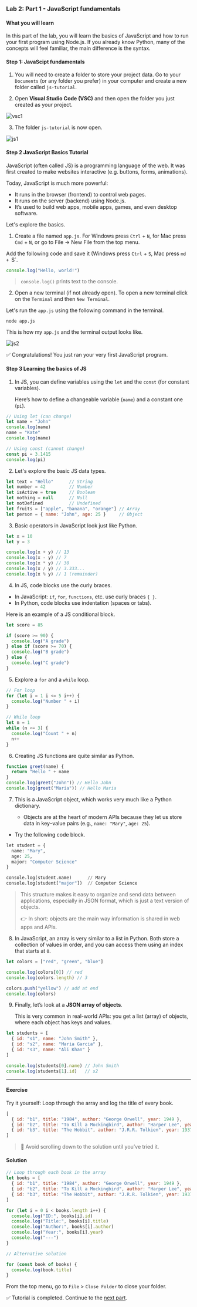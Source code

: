 ### Lab 2: Part 1 - JavaScript fundamentals

#### What you will learn

In this part of the lab, you will learn the basics of JavaScript and how to run your first program using Node.js.  If you already know Python, many of the concepts will feel familiar, the main difference is the syntax.

#### Step 1: JavaScipt fundamentals

1. You will need to create a folder to store your project data. Go to your `Documents` (or any folder you prefer) in your computer and create a new folder called `js-tutorial`.

2. Open **Visual Studio Code (VSC)** and then open the folder you just created as your project.

![vsc1](assets/vsc1.png)

3. The folder `js-tutorial` is now open.

![js1](assets/js1.png)

#### Step 2 JavaScript Basics Tutorial

JavaScript (often called JS) is a programming language of the web. It was first created to make websites interactive (e.g. buttons, forms, animations).  

Today, JavaScript is much more powerful:  
- It runs in the browser (frontend) to control web pages.  
- It runs on the server (backend) using Node.js.  
- It’s used to build web apps, mobile apps, games, and even desktop software.  

Let's explore the basics.

1. Create a file named `app.js`. For Windows press `Ctrl` + `N`, for Mac press `Cmd` + `N`, or go to File → New File from the top menu.

Add the following code and save it (Windows press `Ctrl` + `S`, Mac press `md + `S`.  

```js
console.log("Hello, world!")
```

> `console.log()` prints text to the console.

2. Open a new terminal (if not already open). To open a new terminal click on the `Terminal` and then `New Terminal`.

Let's run the `app.js` using the following command in the terminal.

```shell
node app.js
```

This is how my `app.js` and the terminal output looks like.

![js2](assets/js2.png)

✅ Congratulations! You just ran your very first JavaScript program.

#### Step 3 Learning the basics of JS

1. In JS, you can define variables using the `let` and the `const`  (for constant variables).

   Here’s how to define a changeable variable (`name`) and a constant one (`pi`).

```js
// Using let (can change)
let name = "John"
console.log(name)
name = "Kate"
console.log(name)

// Using const (cannot change)
const pi = 3.1415
console.log(pi)
```

2. Let's explore the basic JS data types.

```js
let text = "Hello"      // String
let number = 42         // Number
let isActive = true     // Boolean
let nothing = null      // Null
let notDefined          // Undefined
let fruits = ["apple", "banana", "orange"] // Array
let person = { name: "John", age: 25 }     // Object
```

3. Basic operators in JavaScript look just like Python.

```js
let x = 10
let y = 3

console.log(x + y) // 13
console.log(x - y) // 7
console.log(x * y) // 30
console.log(x / y) // 3.333...
console.log(x % y) // 1 (remainder)
```

4. In JS, code blocks use the curly braces.

- In JavaScript: `if`, `for`, `functions`, etc. use curly braces `{ }`.  
- In Python, code blocks use indentation (spaces or tabs).  

Here is an example of a JS conditional block.

```js
let score = 85

if (score >= 90) {
  console.log("A grade")
} else if (score >= 70) {
  console.log("B grade")
} else {
  console.log("C grade")
}
```

5. Explore a `for` and a `while` loop.

```js
// For loop
for (let i = 1 i <= 5 i++) {
  console.log("Number " + i)
}

// While loop
let n = 1
while (n <= 3) {
  console.log("Count " + n)
  n++
}
```

6. Creating JS functions are quite similar as Python.

```js
function greet(name) {
  return "Hello " + name
}
console.log(greet("John")) // Hello John
console.log(greet("Maria")) // Hello Maria
```

7. This is a JavaScript object, which works very much like a Python dictionary.  

   * Objects are at the heart of modern APIs because they let us store data in key–value pairs (e.g., `name: "Mary"`, `age: 25`). 
* Try the following code block.

```python
let student = {
  name: "Mary",
  age: 25,
  major: "Computer Science"
}

console.log(student.name)      // Mary
console.log(student["major"])  // Computer Science
```

>  This structure makes it easy to organize and send data between applications, especially in JSON format, which is just a text version of objects.  
>
> 👉 In short: objects are the main way information is shared in web apps and APIs.

8. In JavaScript, an array is very similar to a list in Python. Both store a collection of values in order, and you can access them using an index that starts at `0`.  

```js
let colors = ["red", "green", "blue"]

console.log(colors[0]) // red
console.log(colors.length) // 3

colors.push("yellow") // add at end
console.log(colors) 
```

9. Finally, let’s look at a **JSON array of objects**. 
   
   This is very common in real-world APIs: you get a list (array) of objects, where each object has keys and values.  

```js
let students = [
  { id: "s1", name: "John Smith" },
  { id: "s2", name: "Maria Garcia" },
  { id: "s3", name: "Ali Khan" }
]

console.log(students[0].name) // John Smith
console.log(students[1].id)   // s2
```

---

#### Exercise

Try it yourself: Loop through the array and log the title of every book.

```js
[
  { id: "b1", title: "1984", author: "George Orwell", year: 1949 },
  { id: "b2", title: "To Kill a Mockingbird", author: "Harper Lee", year: 1960 },
  { id: "b3", title: "The Hobbit", author: "J.R.R. Tolkien", year: 1937 }
]
```

> 🚀 Avoid scrolling down to the solution until you’ve tried it.

#### Solution

```js
// Loop through each book in the array
let books = [
  { id: "b1", title: "1984", author: "George Orwell", year: 1949 },
  { id: "b2", title: "To Kill a Mockingbird", author: "Harper Lee", year: 1960 },
  { id: "b3", title: "The Hobbit", author: "J.R.R. Tolkien", year: 1937 }
]

for (let i = 0 i < books.length i++) {
  console.log("ID:", books[i].id)
  console.log("Title:", books[i].title)
  console.log("Author:", books[i].author)
  console.log("Year:", books[i].year)
  console.log("---")
}

// Alternative solution

for (const book of books) {
  console.log(book.title)
}

```
From the top menu, go to `File` > `Close Folder` to close your folder.

✅ Tutorial is completed. Continue to the [next part](lab2-part2.md).
